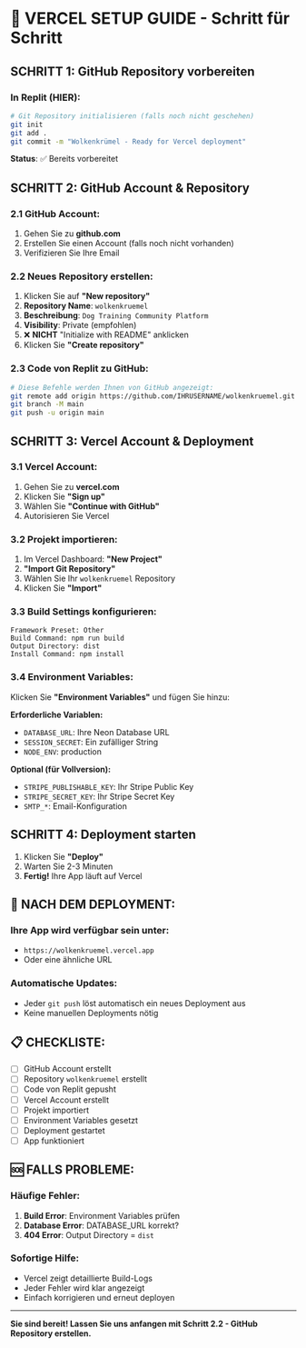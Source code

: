 # 🚀 VERCEL SETUP GUIDE - Schritt für Schritt

## SCHRITT 1: GitHub Repository vorbereiten

### In Replit (HIER):
```bash
# Git Repository initialisieren (falls noch nicht geschehen)
git init
git add .
git commit -m "Wolkenkrümel - Ready for Vercel deployment"
```

**Status**: ✅ Bereits vorbereitet

## SCHRITT 2: GitHub Account & Repository

### 2.1 GitHub Account:
1. Gehen Sie zu **github.com**
2. Erstellen Sie einen Account (falls noch nicht vorhanden)
3. Verifizieren Sie Ihre Email

### 2.2 Neues Repository erstellen:
1. Klicken Sie auf **"New repository"**
2. **Repository Name**: `wolkenkruemel`
3. **Beschreibung**: `Dog Training Community Platform`
4. **Visibility**: Private (empfohlen)
5. ❌ **NICHT** "Initialize with README" anklicken
6. Klicken Sie **"Create repository"**

### 2.3 Code von Replit zu GitHub:
```bash
# Diese Befehle werden Ihnen von GitHub angezeigt:
git remote add origin https://github.com/IHRUSERNAME/wolkenkruemel.git
git branch -M main
git push -u origin main
```

## SCHRITT 3: Vercel Account & Deployment

### 3.1 Vercel Account:
1. Gehen Sie zu **vercel.com**
2. Klicken Sie **"Sign up"**
3. Wählen Sie **"Continue with GitHub"**
4. Autorisieren Sie Vercel

### 3.2 Projekt importieren:
1. Im Vercel Dashboard: **"New Project"**
2. **"Import Git Repository"**
3. Wählen Sie Ihr `wolkenkruemel` Repository
4. Klicken Sie **"Import"**

### 3.3 Build Settings konfigurieren:
```
Framework Preset: Other
Build Command: npm run build
Output Directory: dist
Install Command: npm install
```

### 3.4 Environment Variables:
Klicken Sie **"Environment Variables"** und fügen Sie hinzu:

**Erforderliche Variablen:**
- `DATABASE_URL`: Ihre Neon Database URL
- `SESSION_SECRET`: Ein zufälliger String
- `NODE_ENV`: production

**Optional (für Vollversion):**
- `STRIPE_PUBLISHABLE_KEY`: Ihr Stripe Public Key
- `STRIPE_SECRET_KEY`: Ihr Stripe Secret Key
- `SMTP_*`: Email-Konfiguration

## SCHRITT 4: Deployment starten

1. Klicken Sie **"Deploy"**
2. Warten Sie 2-3 Minuten
3. **Fertig!** Ihre App läuft auf Vercel

## 🎯 NACH DEM DEPLOYMENT:

### Ihre App wird verfügbar sein unter:
- `https://wolkenkruemel.vercel.app`
- Oder eine ähnliche URL

### Automatische Updates:
- Jeder `git push` löst automatisch ein neues Deployment aus
- Keine manuellen Deployments nötig

## 📋 CHECKLISTE:

- [ ] GitHub Account erstellt
- [ ] Repository `wolkenkruemel` erstellt  
- [ ] Code von Replit gepusht
- [ ] Vercel Account erstellt
- [ ] Projekt importiert
- [ ] Environment Variables gesetzt
- [ ] Deployment gestartet
- [ ] App funktioniert

## 🆘 FALLS PROBLEME:

### Häufige Fehler:
1. **Build Error**: Environment Variables prüfen
2. **Database Error**: DATABASE_URL korrekt?
3. **404 Error**: Output Directory = `dist`

### Sofortige Hilfe:
- Vercel zeigt detaillierte Build-Logs
- Jeder Fehler wird klar angezeigt
- Einfach korrigieren und erneut deployen

---

**Sie sind bereit! Lassen Sie uns anfangen mit Schritt 2.2 - GitHub Repository erstellen.**